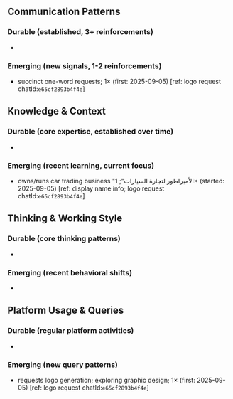 ## Communication Patterns
### Durable (established, 3+ reinforcements)
- 

### Emerging (new signals, 1-2 reinforcements)
- succinct one-word requests; 1× (first: 2025-09-05) [ref: logo request chatId:`e65cf2893b4f4e`]

## Knowledge & Context
### Durable (core expertise, established over time)
- 

### Emerging (recent learning, current focus)  
- owns/runs car trading business "الأمبراطور لتجارة السيارات"; 1× (started: 2025-09-05) [ref: display name info; logo request chatId:`e65cf2893b4f4e`]

## Thinking & Working Style
### Durable (core thinking patterns)
- 

### Emerging (recent behavioral shifts)
- 

## Platform Usage & Queries
### Durable (regular platform activities)
- 

### Emerging (new query patterns)
- requests logo generation; exploring graphic design; 1× (first: 2025-09-05) [ref: logo request chatId:`e65cf2893b4f4e`]